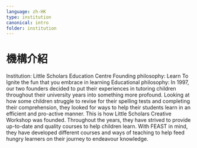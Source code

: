 ```yaml
---
language: zh-HK
type: institution
canonical: intro
folder: institution
---
```

# 機構介紹

Institution: Little Scholars Education Centre
Founding philosophy:
Learn To Ignite the fun that you embrace in learning
Educational philosophy:
In 1997, our two founders decided to put their experiences in tutoring children throughout their university years into something more profound. Looking at how some children struggle to revise for their spelling tests and completing their comprehension, they looked for ways to help their students learn in an efficient and pro-active manner. This is how Little Scholars Creative Workshop was founded. Throughout the years, they have strived to provide up-to-date and quality courses to help children learn. With FEAST in mind, they have developed different courses and ways of teaching to help feed hungry learners on their journey to endeavour knowledge.
